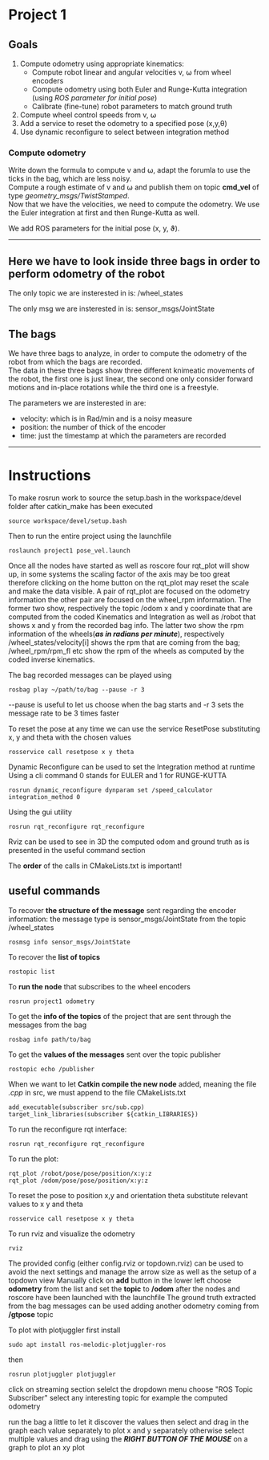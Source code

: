 # Project 1

## Goals
1. Compute odometry using appropriate kinematics:
    - Compute robot linear and angular velocities v, ⍵ from wheel encoders
    - Compute odometry using both Euler and Runge-Kutta integration (using *ROS parameter for initial pose*)
    - Calibrate (fine-tune) robot parameters to match ground truth
2. Compute wheel control speeds from v, ⍵
3. Add a service to reset the odometry to a specified pose (x,y,θ)
4. Use dynamic reconfigure to select between integration method

### Compute odometry
Write down the formula to compute v and ⍵, adapt the forumla to use the ticks in the bag, which are less noisy. <br>
Compute a rough estimate of v and ⍵ and publish them on topic **cmd_vel** of type *geometry_msgs/TwistStamped*. <br>
Now that we have the velocities, we need to compute the odometry. We use the Euler integration at first and then Runge-Kutta as well.

We add ROS parameters for the initial pose (x, y, ϑ).

---

## Here we have to look inside three bags in order to perform odometry of the robot

The only topic we are insterested in is: /wheel_states

The only msg we are insterested in is: sensor_msgs/JointState

## The bags

We have three bags to analyze, in order to compute the odometry of the robot from which the bags are recorded. <br>
The data in these three bags show three different knimeatic movements of the robot, the first one is just linear, the second one only consider forward motions and in-place rotations while the third one is a freestyle. 

The parameters we are insterested in are:
- velocity: which is in Rad/min and is a noisy measure
- position: the number of thick of the encoder 
- time: just the timestamp at which the parameters are recorded

---

# Instructions

To make rosrun work to source the setup.bash in the workspace/devel folder after catkin_make has been executed
```
source workspace/devel/setup.bash
```
Then to run the entire project using the launchfile
```
roslaunch project1 pose_vel.launch
```
Once all the nodes have started as well as roscore four rqt_plot will show up, in some systems the scaling factor of the axis may be too great therefore  clicking on the home button on the rqt_plot may reset the scale and make the data visible.
A pair of rqt_plot are focused on the odometry information the other pair are focused on the wheel_rpm information.
The former two show, respectively the topic /odom x and y coordinate that are computed from the coded Kinematics and Integration as well as /robot that shows x and y from the recorded bag info.
The latter two show the rpm information of the wheels(***as in radians per minute***), respectively /wheel_states/velocity[i] shows the rpm that are coming from the bag; /wheel_rpm/rpm_fl etc show the rpm of the wheels as computed by the coded inverse kinematics.

The bag recorded messages can be played using
```
rosbag play ~/path/to/bag --pause -r 3
```
--pause is useful to let us choose when the bag starts and -r 3 sets the message rate to be 3 times faster

To reset the pose at any time we can use the service ResetPose substituting x, y and theta with the chosen values
```
rosservice call resetpose x y theta 
```

Dynamic Reconfigure can be used to set the Integration method at runtime
Using a cli command 0 stands for EULER and 1 for RUNGE-KUTTA
```
rosrun dynamic_reconfigure dynparam set /speed_calculator integration_method 0
```
Using the gui utility 
```
rosrun rqt_reconfigure rqt_reconfigure
```
Rviz can be used to see in 3D the computed odom and ground truth as is presented in the useful command section

The **order** of the calls in CMakeLists.txt is important!

## useful commands

To recover **the structure of the message** sent regarding the encoder information: the message type is sensor_msgs/JointState from the topic /wheel_states
```
rosmsg info sensor_msgs/JointState
```

To recover the **list of topics**
```
rostopic list
```

To **run the node** that subscribes to the wheel encoders
```
rosrun project1 odometry
```

To get the **info of the topics** of the project that are sent through the messages from the bag
```
rosbag info path/to/bag
```

To get the **values of the messages** sent over the topic publisher
```
rostopic echo /publisher
```

When we want to let **Catkin compile the new node** added, meaning the file _.cpp_ in src, we must append to the file CMakeLists.txt
```
add_executable(subscriber src/sub.cpp) target_link_libraries(subscriber ${catkin_LIBRARIES})
```

To run the reconfigure rqt interface:
```
rosrun rqt_reconfigure rqt_reconfigure
```

To run the plot:
```
rqt_plot /robot/pose/pose/position/x:y:z
rqt_plot /odom/pose/pose/position/x:y:z
```

To reset the pose to position x,y and orientation theta substitute relevant values to x y and theta
```
rosservice call resetpose x y theta 
```

To run rviz and visualize the odometry
```
rviz
```
The provided config (either config.rviz or topdown.rviz) can be used to avoid the next settings and manage the arrow size as well as the setup of a topdown view
Manually click on **add** button in the lower left choose **odometry** from the list and set the **topic** to **/odom** after the nodes and roscore have been launched with the launchfile
The ground truth extracted from the bag messages can be used adding another odometry coming from **/gtpose** topic

To plot with plotjuggler first install
```
sudo apt install ros-melodic-plotjuggler-ros
```
then
```
rosrun plotjuggler plotjuggler
```
click on streaming section selelct the dropdown menu choose "ROS Topic Subscriber" 
select any interesting topic for example the computed odometry

run the bag a little to let it discover the values
then select and drag in the graph each value separately to plot x and y separately otherwise select multiple values and drag using the ***RIGHT BUTTON OF THE MOUSE*** on a graph to plot an xy plot